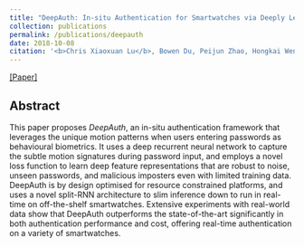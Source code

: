```yaml
---
title: "DeepAuth: In-situ Authentication for Smartwatches via Deeply Learned Behavioural Biometrics"
collection: publications
permalink: /publications/deepauth
date: 2018-10-08
citation: '<b>Chris Xiaoxuan Lu</b>, Bowen Du, Peijun Zhao, Hongkai Wen, Yiran Shen, Andrew Markham and Niki Trigoni. <i>In ISWC 2018.</i>'
---
```

[[Paper]](https://christopherlu.github.io/files/papers/[ISWC2018]deepauth.pdf)

## Abstract
This paper proposes *DeepAuth*, an in-situ authentication framework that leverages the unique motion patterns when users entering passwords as behavioural biometrics. It uses a deep recurrent neural network to capture the subtle motion signatures during password input, and employs a novel loss function to learn deep feature representations that are robust to noise, unseen passwords, and malicious imposters even with limited training data. DeepAuth is by design optimised for resource constrained platforms, and uses a novel split-RNN architecture to slim inference down to run in real-time on off-the-shelf smartwatches. Extensive experiments with real-world data show that DeepAuth outperforms the state-of-the-art significantly in both authentication performance and cost, offering real-time authentication on a variety of smartwatches.